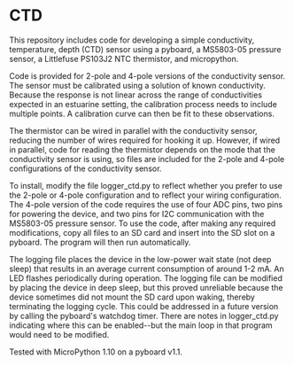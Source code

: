 # CTD
This repository includes code for developing a simple conductivity, temperature, depth (CTD) sensor using a pyboard, a MS5803-05 pressure sensor, a Littlefuse PS103J2 NTC thermistor, and micropython. 

Code is provided for 2-pole and 4-pole versions of the conductivity sensor.  The sensor must be calibrated using a solution of known conductivity.  Because the response is not linear across the range of conductivities expected in an estuarine setting, the calibration process needs to include multiple points. A calibration curve can then be fit to these observations.

The thermistor can be wired in parallel with the conductivity sensor, reducing the number of wires required for hooking it up.  However, if wired in parallel, code for reading the thermistor depends on the mode that the conductivity sensor is using, so files are included for the 2-pole and 4-pole configurations of the conductivity sensor.

To install, modify the file logger_ctd.py to reflect whether you prefer to use the 2-pole or 4-pole configuration and to reflect your wiring configuration. The 4-pole version of the code requires the use of four ADC pins, two pins for powering the device, and two pins for I2C communication with the MS5803-05 pressure sensor. To use the code, after making any required modifications, copy all files to an SD card and insert into the SD slot on a pyboard. The program will then run automatically. 

The logging file places the device in the low-power wait state (not deep sleep) that results in an average current consumption of around 1-2 mA. An LED flashes periodically during operation. The logging file can be modified by placing the device in deep sleep, but this proved unreliable because the device sometimes did not mount the SD card upon waking, thereby terminating the logging cycle.  This could be addressed in a future version by calling the pyboard's watchdog timer. There are notes in logger_ctd.py indicating where this can be enabled--but the main loop in that program would need to be modified.

Tested with MicroPython 1.10 on a pyboard v1.1.

